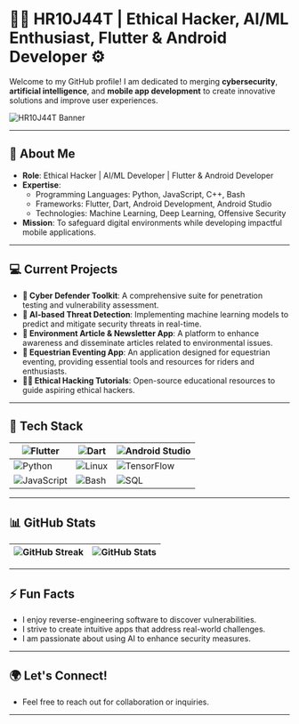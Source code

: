 # 👨‍💻 HR10J44T | Ethical Hacker, AI/ML Enthusiast, Flutter & Android Developer ⚙️

Welcome to my GitHub profile! I am dedicated to merging **cybersecurity**, **artificial intelligence**, and **mobile app development** to create innovative solutions and improve user experiences.

![HR10J44T Banner](https://user-images.githubusercontent.com/XXX/your-banner.png) <!-- Add your custom banner here -->

---

## 🚀 About Me
- **Role**: Ethical Hacker | AI/ML Developer | Flutter & Android Developer
- **Expertise**: 
  - Programming Languages: Python, JavaScript, C++, Bash
  - Frameworks: Flutter, Dart, Android Development, Android Studio
  - Technologies: Machine Learning, Deep Learning, Offensive Security
- **Mission**: To safeguard digital environments while developing impactful mobile applications.

---

## 💻 Current Projects
- **🔐 Cyber Defender Toolkit**: A comprehensive suite for penetration testing and vulnerability assessment.
- **🤖 AI-based Threat Detection**: Implementing machine learning models to predict and mitigate security threats in real-time.
- **📱 Environment Article & Newsletter App**: A platform to enhance awareness and disseminate articles related to environmental issues.
- **🏇 Equestrian Eventing App**: An application designed for equestrian eventing, providing essential tools and resources for riders and enthusiasts.
- **👨‍🏫 Ethical Hacking Tutorials**: Open-source educational resources to guide aspiring ethical hackers.

---

## 🔧 Tech Stack
| ![Flutter](https://img.shields.io/badge/-Flutter-02569B?style=flat&logo=flutter&logoColor=white) | ![Dart](https://img.shields.io/badge/-Dart-01579B?style=flat&logo=dart&logoColor=white) | ![Android Studio](https://img.shields.io/badge/-Android%20Studio-3DDC84?style=flat&logo=android-studio&logoColor=white) |
| --- | --- | --- |
| ![Python](https://img.shields.io/badge/-Python-3776AB?style=flat&logo=python&logoColor=white) | ![Linux](https://img.shields.io/badge/-Linux-FCC624?style=flat&logo=linux&logoColor=black) | ![TensorFlow](https://img.shields.io/badge/-TensorFlow-FF6F00?style=flat&logo=tensorflow&logoColor=white) |
| ![JavaScript](https://img.shields.io/badge/-JavaScript-F7DF1E?style=flat&logo=javascript&logoColor=black) | ![Bash](https://img.shields.io/badge/-Bash-4EAA25?style=flat&logo=gnu-bash&logoColor=white) | ![SQL](https://img.shields.io/badge/-SQL-336791?style=flat&logo=postgresql&logoColor=white) |

---

## 📊 GitHub Stats
| ![GitHub Streak](https://github-readme-streak-stats.herokuapp.com?user=HR10J44T&theme=radical&date_format=j%20M%5B%20Y%5D) | ![GitHub Stats](https://github-readme-stats.vercel.app/api?username=HR10J44T&show_icons=true&theme=radical) |
| --- | --- |

---

## ⚡ Fun Facts
- I enjoy reverse-engineering software to discover vulnerabilities.
- I strive to create intuitive apps that address real-world challenges.
- I am passionate about using AI to enhance security measures.

---

## 🌍 Let's Connect!
- Feel free to reach out for collaboration or inquiries.

---
